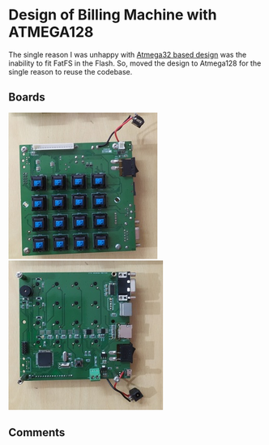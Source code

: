 # Design of Billing Machine with ATMEGA128
The single reason I was unhappy with [Atmega32 based design](/works/embedded/at32_biller/) was the inability to fit FatFS in the Flash. So, moved the design to Atmega128 for the single reason to reuse the codebase.

## Boards
![AT128 Board Front](./at128_b1.jpg) <br>
![AT128 Board Back](./at128_b2.jpg) <br>

## Comments
<Vssue title="Design of Billing Machine with ATMEGA128" />
